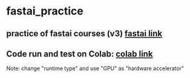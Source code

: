 # fastai_practice
## practice of fastai courses (v3) [fastai link](https://course.fast.ai/)

## Code run and test on Colab: [colab link](https://colab.research.google.com/notebooks/welcome.ipynb#recent=true)
Note: change "runtime type" and use "GPU" as "hardware accelerator" 
